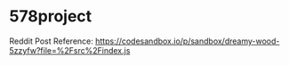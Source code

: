# 578project

Reddit Post Reference: https://codesandbox.io/p/sandbox/dreamy-wood-5zzyfw?file=%2Fsrc%2Findex.js

